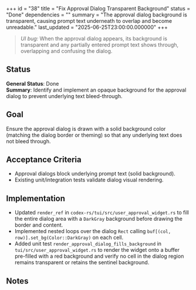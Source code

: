 +++
id = "38"
title = "Fix Approval Dialog Transparent Background"
status = "Done"
dependencies = ""
summary = "The approval dialog background is transparent, causing prompt text underneath to overlap and become unreadable."
last_updated = "2025-06-25T23:00:00.000000"
+++

> *UI bug:* When the approval dialog appears, its background is transparent and any partially entered prompt text shows through, overlapping and confusing the dialog.

## Status

**General Status**: Done  
**Summary**: Identify and implement an opaque background for the approval dialog to prevent underlying text bleed-through.

## Goal

Ensure the approval dialog is drawn with a solid background color (matching the dialog border or theming) so that any underlying text does not bleed through.

## Acceptance Criteria

- Approval dialogs block underlying prompt text (solid background).
- Existing unit/integration tests validate dialog visual rendering.

## Implementation

- Updated `render_ref` in `codex-rs/tui/src/user_approval_widget.rs` to fill the entire dialog area with a `DarkGray` background before drawing the border and content.
- Implemented nested loops over the dialog `Rect` calling `buf[(col, row)].set_bg(Color::DarkGray)` on each cell.
- Added unit test `render_approval_dialog_fills_background` in `tui/src/user_approval_widget.rs` to render the widget onto a buffer pre-filled with a red background and verify no cell in the dialog region remains transparent or retains the sentinel background.

## Notes

<!-- Any implementation notes -->
